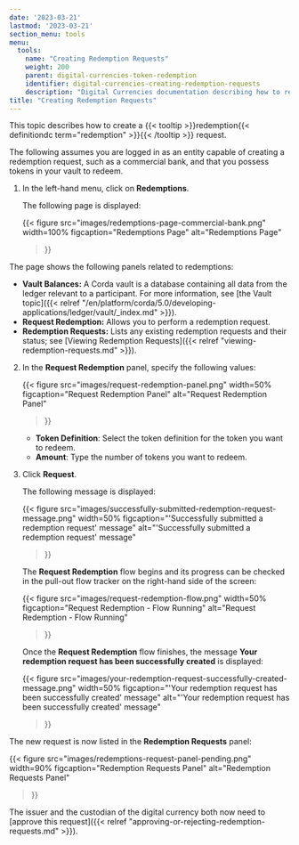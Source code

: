 ```yaml
---
date: '2023-03-21'
lastmod: '2023-03-21'
section_menu: tools
menu:
  tools:
    name: "Creating Redemption Requests"
    weight: 200
    parent: digital-currencies-token-redemption
    identifier: digital-currencies-creating-redemption-requests
    description: "Digital Currencies documentation describing how to request a redemption of tokens via the GUI"
title: "Creating Redemption Requests"
---
```


This topic describes how to create a {{< tooltip >}}redemption{{< definitiondc term="redemption" >}}{{< /tooltip >}} request.

The following assumes you are logged in as an entity capable of creating a redemption request, such as a commercial bank, and that you possess tokens in your vault to redeem.

1. In the left-hand menu, click on **Redemptions**.

   The following page is displayed:
   
   {{< 
      figure
	  src="images/redemptions-page-commercial-bank.png"
      width=100%
	  figcaption="Redemptions Page"
	  alt="Redemptions Page"
   >}}

  The page shows the following panels related to redemptions:

  * **Vault Balances:** A Corda vault is a database containing all data from the ledger relevant to a participant. For more information, see [the Vault topic]({{< relref "/en/platform/corda/5.0/developing-applications/ledger/vault/_index.md" >}}).
  * **Request Redemption:** Allows you to perform a redemption request.
  * **Redemption Requests:** Lists any existing redemption requests and their status; see [Viewing Redemption Requests]({{< relref "viewing-redemption-requests.md" >}}).

2. In the **Request Redemption** panel, specify the following values:

   {{< 
      figure
	  src="images/request-redemption-panel.png"
      width=50%
	  figcaption="Request Redemption Panel"
	  alt="Request Redemption Panel"
   >}}


   * **Token Definition**: Select the token definition for the token you want to redeem.
   * **Amount**: Type the number of tokens you want to redeem.
   
3. Click **Request**. 

   The following message is displayed:
   
   {{< 
      figure
	  src="images/successfully-submitted-redemption-request-message.png"
      width=50%
	  figcaption="'Successfully submitted a redemption request' message"
	  alt="'Successfully submitted a redemption request' message"
   >}}
   
   The **Request Redemption** flow begins and its progress can be checked in the pull-out flow tracker on the right-hand side of the screen:

   {{< 
      figure
	  src="images/request-redemption-flow.png"
      width=50%
	  figcaption="Request Redemption - Flow Running"
	  alt="Request Redemption - Flow Running"
   >}}
   
   Once the **Request Redemption** flow finishes, the message **Your redemption request has been successfully created** is displayed:

   {{< 
      figure
	  src="images/your-redemption-request-successfully-created-message.png"
      width=50%
	  figcaption="'Your redemption request has been successfully created' message"
	  alt="'Your redemption request has been successfully created' message"
   >}}

The new request is now listed in the **Redemption Requests** panel:

   {{< 
      figure
	  src="images/redemptions-request-panel-pending.png"
      width=90%
	  figcaption="Redemption Requests Panel"
	  alt="Redemption Requests Panel"
   >}}

The issuer and the custodian of the digital currency both now need to [approve this request]({{< relref "approving-or-rejecting-redemption-requests.md" >}}).